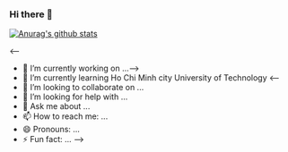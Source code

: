 ### Hi there 👋

[![Anurag's github stats](https://github-readme-stats.vercel.app/api?username=huunguyencs)](https://github.com/anuraghazra/github-readme-stats)

<!--
**huunguyencs/huunguyencs** is a ✨ _special_ ✨ repository because its `README.md` (this file) appears on your GitHub profile.

Here are some ideas to get you started:-->
<--
- 🔭 I’m currently working on ...-->
- 🌱 I’m currently learning Ho Chi Minh city University of Technology
<--
- 👯 I’m looking to collaborate on ...
- 🤔 I’m looking for help with ...
- 💬 Ask me about ...
- 📫 How to reach me: ...
- 😄 Pronouns: ...
- ⚡ Fun fact: ...
-->
